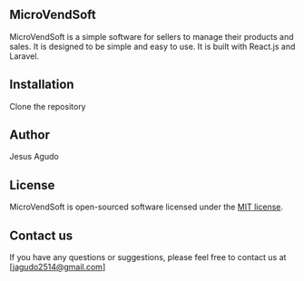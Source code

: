 ## MicroVendSoft

MicroVendSoft is a simple software for sellers to manage their products and sales. It is designed to be simple and easy to use. It is built with React.js and Laravel.

## Installation

Clone the repository

## Author

Jesus Agudo

## License

MicroVendSoft is open-sourced software licensed under the [MIT license](https://opensource.org/licenses/MIT).

## Contact us

If you have any questions or suggestions, please feel free to contact us at [jagudo2514@gmail.com]